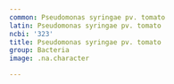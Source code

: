```yaml
---
common: Pseudomonas syringae pv. tomato
latin: Pseudomonas syringae pv. tomato
ncbi: '323'
title: Pseudomonas syringae pv. tomato
group: Bacteria
image: .na.character

---
```

